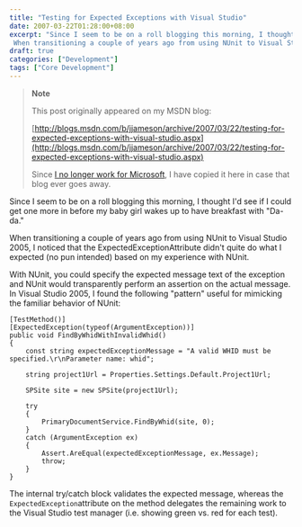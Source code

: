 ```yaml
---
title: "Testing for Expected Exceptions with Visual Studio"
date: 2007-03-22T01:28:00+08:00
excerpt: "Since I seem to be on a roll blogging this morning, I thought I'd see if I could get one more in before my baby girl wakes up to have breakfast with \"Da-da.\" 
 When transitioning a couple of years ago from using NUnit to Visual Studio 2005, I noticed..."
draft: true
categories: ["Development"]
tags: ["Core Development"]
---
```


> **Note**
> 
> 
> 	This post originally appeared on my MSDN blog:  
>   
> 
> 
> [http://blogs.msdn.com/b/jjameson/archive/2007/03/22/testing-for-expected-exceptions-with-visual-studio.aspx](http://blogs.msdn.com/b/jjameson/archive/2007/03/22/testing-for-expected-exceptions-with-visual-studio.aspx)
> 
> 
> Since
> 	[I no longer work for Microsoft](/blog/jjameson/2011/09/02/last-day-with-microsoft), I have copied it here in case that blog 
> 	ever goes away.


Since I seem to be on a roll blogging this morning, I thought I'd see if I could  get one more in before my baby girl wakes up to have breakfast with "Da-da."

When transitioning a couple of years ago from using NUnit to Visual Studio 2005,  I noticed that the ExpectedExceptionAttribute didn't quite do what I expected (no  pun intended) based on my experience with NUnit.

With NUnit, you could specify the expected message text of the exception and  NUnit would transparently perform an assertion on the actual message. In Visual  Studio 2005, I found the following "pattern" useful for mimicking the familiar behavior  of NUnit:



    [TestMethod()]
    [ExpectedException(typeof(ArgumentException))]
    public void FindByWhidWithInvalidWhid()
    {
        const string expectedExceptionMessage = "A valid WHID must be specified.\r\nParameter name: whid";
    
        string project1Url = Properties.Settings.Default.Project1Url;
    
        SPSite site = new SPSite(project1Url);
    
        try
        {
            PrimaryDocumentService.FindByWhid(site, 0);
        }
        catch (ArgumentException ex)
        {
            Assert.AreEqual(expectedExceptionMessage, ex.Message);
            throw;
        }
    }



The internal try/catch block validates the expected message, whereas the `ExpectedException`attribute on the method delegates  the remaining work to the Visual Studio test manager (i.e. showing green vs. red  for each test).

